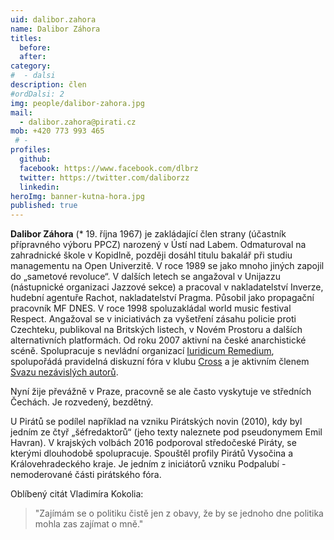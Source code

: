 ```yaml
---
uid: dalibor.zahora
name: Dalibor Záhora
titles: 
  before: 
  after: 
category:
#  - dalsi
description: člen
#ordDalsi: 2
img: people/dalibor-zahora.jpg
mail:
  - dalibor.zahora@pirati.cz
mob: +420 773 993 465
 # -
profiles:
  github:
  facebook: https://www.facebook.com/dlbrz
  twitter: https://twitter.com/daliborzz
  linkedin:
heroImg: banner-kutna-hora.jpg
published: true
---
```


**Dalibor Záhora** (* 19. října 1967) je zakládající člen strany (účastník přípravného výboru PPCZ) narozený v Ústí nad Labem. Odmaturoval na zahradnické škole v Kopidlně, později dosáhl titulu bakalář při studiu managementu na Open Univerzitě. V roce 1989 se jako mnoho jiných zapojil do „sametové revoluce“. V dalších letech se angažoval v Unijazzu (nástupnické organizaci Jazzové sekce) a pracoval v nakladatelství Inverze, hudební agentuře Rachot, nakladatelství Pragma. Působil jako propagační pracovník MF DNES. V roce 1998 spoluzakládal world music festival Respect. Angažoval se v iniciativách za vyšetření zásahu policie proti Czechteku, publikoval na Britských listech, v Novém Prostoru a dalších alternativních platformách. Od roku 2007 aktivní na české anarchistické scéně. Spolupracuje s nevládní organizací [Iuridicum Remedium](http://www.iure.org/), spolupořádá pravidelná diskuzní fóra v klubu [Cross](https://twitter.com/ufosscross/) a je aktivním členem [Svazu nezávislých autorů](http://http//www.svazautoru.org/).

Nyní žije převážně v Praze, pracovně se ale často vyskytuje ve středních Čechách. Je rozvedený, bezdětný.

U Pirátů se podílel například na vzniku Pirátských novin (2010), kdy byl jedním ze čtyř „šéfredaktorů“ (jeho texty naleznete pod pseudonymem Emil Havran). V krajských volbách 2016 podporoval středočeské Piráty, se kterými dlouhodobě spolupracuje. Spouštěl profily Pirátů Vysočina a Královehradeckého kraje. Je jedním z iniciátorů vzniku Podpalubí - nemoderované části pirátského fóra.

Oblíbený citát Vladimíra Kokolia:

> "Zajímám se o politiku čistě jen z obavy, že by se jednoho dne politika mohla zas zajímat o mně."

